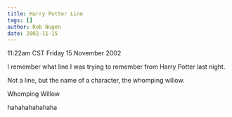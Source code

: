 ```yaml
---
title: Harry Potter Line
tags: []
author: Rob Nugen
date: 2002-11-15
---
```


<p class=date>11:22am CST Friday 15 November 2002</p>

<p>I remember what line I was trying to remember from Harry Potter
last night.</p>

<p>Not a line, but the name of a character, the whomping willow.</p>

<p>Whomping Willow</p>

<p>hahahahahahaha</p>
